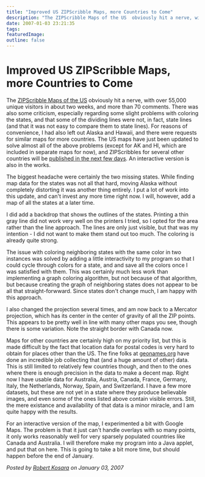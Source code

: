 ```yaml
---
title: "Improved US ZIPScribble Maps, more Countries to Come"
description: "The ZIPScribble Maps of the US  obviously hit a nerve, with over 55,000 unique visitors in about two weeks, and more than 70 comments. There was also some criticism, especially regarding some slight problems with coloring the states, and that some of the dividing lines were not, in fact, state lines (and that it was not easy to compare them to state lines). For reasons of convenience, I had also left out Alaska and Hawaii, and there were requests for similar maps for more countries. The US maps have just been updated to solve almost all of the above problems (except for AK and HI, which are included in separate maps for now), and ZIPScribbles for several other countries will be published in the next few days. An interactive version is also in the works."
date: 2007-01-03 23:21:35
tags: 
featuredImage: 
outline: false
---
```


# Improved US ZIPScribble Maps, more Countries to Come

The <a href="/Applications/ZIPScribbleMap.html">ZIPScribble Maps of the US</a> obviously hit a nerve, with over 55,000 unique visitors in about two weeks, and more than 70 comments. There was also some criticism, especially regarding some slight problems with coloring the states, and that some of the dividing lines were not, in fact, state lines (and that it was not easy to compare them to state lines). For reasons of convenience, I had also left out Alaska and Hawaii, and there were requests for similar maps for more countries. The US maps have just been updated to solve almost all of the above problems (except for AK and HI, which are included in separate maps for now), and ZIPScribbles for several other countries will be <a href="/Applications/MoreZIPScribbleMaps.html">published in the next few days</a>. An interactive version is also in the works.

The biggest headache were certainly the two missing states. While finding map data for the states was not all that hard, moving Alaska without completely distorting it was another thing entirely. I put a lot of work into this update, and can't invest any more time right now. I will, however, add a map of all the states at a later time.

I did add a backdrop that shows the outlines of the states. Printing a thin gray line did not work very well on the printers I tried, so I opted for the area rather than the line approach. The lines are only just visible, but that was my intention - I did not want to make them stand out too much. The coloring is already quite strong.

The issue with coloring neighboring states with the same color in two instances was solved by adding a little interactivity to my program so that I could cycle through colors for a state, and and save all the colors once I was satisfied with them. This was certainly much less work than implementing a graph coloring algorithm, but not because of that algorithm, but because creating the graph of neighboring states does not appear to be all that straight-forwward. Since states don't change much, I am happy with this approach.

I also changed the projection several times, and am now back to a Mercator projection, which has its center in the center of gravity of all the ZIP points. This appears to be pretty well in line with many other maps you see, though there is some variation. Note the straight border with Canada now.

Maps for other countries are certainly high on my priority list, but this is made difficult by the fact that location data for postal codes is very hard to obtain for places other than the US. The fine folks at <a href="http://www.geonames.org/">geonames.org</a> have done an incredible job collecting that (and a huge amount of other) data. This is still limited to relatively few countries though, and then to the ones where there is enough precision in the data to make a decent map. Right now I have usable data for Australia, Austria, Canada, France, Germany, Italy, the Netherlands, Norway, Spain, and Switzerland. I have a few more datasets, but these are not yet in a state where they produce believable images, and even some of the ones listed above contain visible errors. Still, the mere existance and availability of that data is a minor miracle, and I am quite happy with the results.

For an interactive version of the map, I experimented a bit with Google Maps. The problem is that it just can't handle overlays with so many points, it only works reasonably well for very sparsely populated countries like Canada and Australia. I will therefore make my program into a Java applet, and put that on here. This is going to take a bit more time, but should happen before the end of January.


_Posted by <a href="/about">Robert Kosara</a> on January 03, 2007_


